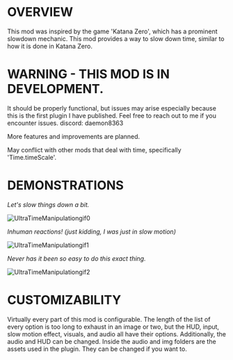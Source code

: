 # OVERVIEW

This mod was inspired by the game 'Katana Zero', which has a prominent slowdown mechanic. This mod provides a way to slow down time, similar to how it is done in Katana Zero. 

# WARNING - THIS MOD IS IN DEVELOPMENT.

It should be properly functional, but issues may arise especially because this is the first plugin I have published. Feel free to reach out to me if you encounter issues. discord: daemon8363

More features and improvements are planned.

May conflict with other mods that deal with time, specifically 'Time.timeScale'.

# DEMONSTRATIONS

*Let's slow things down a bit.*

![UltraTimeManipulationgif0](https://github.com/user-attachments/assets/6ebc8bc7-ce4a-4d31-aab6-534e2a803902)



*Inhuman reactions! (just kidding, I was just in slow motion)*

![UltraTimeManipulationgif1](https://github.com/user-attachments/assets/8e3df77c-462f-4252-a9f6-dbcdf147a280)



*Never has it been so easy to do this exact thing.*

![UltraTimeManipulationgif2](https://github.com/user-attachments/assets/1280ac92-0dcb-417d-b9cd-7d9a9470d08e)

# CUSTOMIZABILITY

Virtually every part of this mod is configurable. The length of the list of every option is too long to exhaust in an image or two, but the HUD, input, slow motion effect, visuals, and audio all have their options. 
Additionally, the audio and HUD can be changed. Inside the audio and img folders are the assets used in the plugin. They can be changed if you want to.
